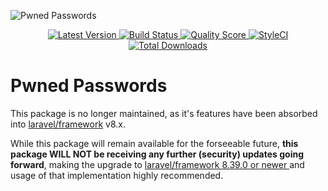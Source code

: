 ![Pwned Passwords](https://banners.beyondco.de/Laravel%20Pwned%20Passwords.png?theme=light&packageName=ubient%2Flaravel-pwned-passwords&pattern=brickWall&style=style_1&description=Automatically+check+password+safety+against+existing+data+breaches&md=1&fontSize=100px&images=lock-closed&widths=auto&heights=250)

<p align="center">
  <a href="https://github.com/ubient/laravel-pwned-passwords/releases">
    <img src="https://img.shields.io/github/release/ubient/laravel-pwned-passwords.svg?style=flat-square" alt="Latest Version">
  </a>
  <a href="https://github.com/ubient/laravel-pwned-passwords/actions?query=workflow%3Atests+branch%3Amaster">
    <img src="https://img.shields.io/github/workflow/status/ubient/laravel-pwned-passwords/tests/master.svg?style=flat-square" alt="Build Status">
  </a>
  <a href="https://scrutinizer-ci.com/g/ubient/laravel-pwned-passwords">
    <img src="https://img.shields.io/scrutinizer/g/ubient/laravel-pwned-passwords.svg?style=flat-square" alt="Quality Score">
  </a>
  <a href="https://styleci.io/repos/151966705"><img src="https://styleci.io/repos/151966705/shield" alt="StyleCI"></a>
  <a href="https://packagist.org/packages/ubient/laravel-pwned-passwords">
    <img src="https://img.shields.io/packagist/dt/ubient/laravel-pwned-passwords.svg?style=flat-square" alt="Total Downloads">
  </a>
</p>

# Pwned Passwords

This package is no longer maintained, as it's features have been absorbed into [laravel/framework](https://github.com/laravel/framework/pull/36960) v8.x.

While this package will remain available for the forseeable future, **this package WILL NOT be receiving any further (security) updates going forward**, making the upgrade to [laravel/framework 8.39.0 or newer ](https://github.com/laravel/framework/releases/tag/v8.39.0) and usage of that implementation highly recommended.
